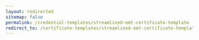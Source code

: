 ```yaml
---
layout: redirected
sitemap: false
permalink: /credential-templates/streamlined-emt-certificate-template
redirect_to: /certificate-templates/streamlined-emt-certificate-template
---
```

